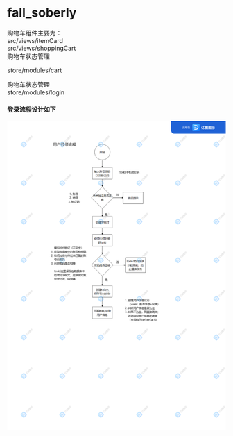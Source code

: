 # fall_soberly  
购物车组件主要为：  
src/views/itemCard  
src/views/shoppingCart   
购物车状态管理 

store/modules/cart

购物车状态管理  
store/modules/login

#### 登录流程设计如下

![登录流程.png](https://github.com/1397201241/img/blob/main/%E7%99%BB%E5%BD%95%E6%B5%81%E7%A8%8B.png?raw=true)

